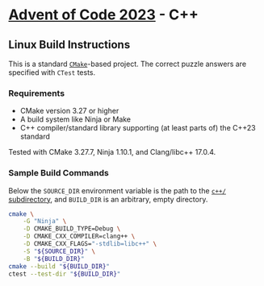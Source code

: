 # [Advent of Code 2023](https://adventofcode.com/2023) - C++

## Linux Build Instructions
This is a standard [`CMake`](https://cmake.org/)-based project. The correct puzzle answers are specified with `CTest` tests.

### Requirements
* CMake version 3.27 or higher
* A build system like Ninja or Make
* C++ compiler/standard library supporting (at least parts of) the C++23 standard

Tested with CMake 3.27.7, Ninja 1.10.1, and Clang/libc++ 17.0.4.

### Sample Build Commands
Below the `SOURCE_DIR` environment variable is the path to the [`c++/` subdirectory](./), and `BUILD_DIR` is an arbitrary, empty directory.
```bash
cmake \
    -G "Ninja" \
    -D CMAKE_BUILD_TYPE=Debug \
    -D CMAKE_CXX_COMPILER=clang++ \
    -D CMAKE_CXX_FLAGS="-stdlib=libc++" \
    -S "${SOURCE_DIR}" \
    -B "${BUILD_DIR}"
cmake --build "${BUILD_DIR}"
ctest --test-dir "${BUILD_DIR}"
```
